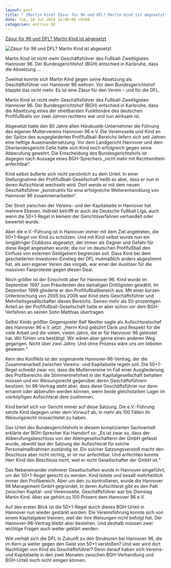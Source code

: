 ```yaml
---
layout: post
title: " [Martin Kind] Zäsur für 96 und DFL? Martin Kind ist abgesetzt"
date: Tue, 16 Jul 2024 14:00:00 +0200
categories: entries DE
---
```

[Zäsur für 96 und DFL? Martin Kind ist abgesetzt](https://bnn.de/sport/zaesur-fuer-96-und-dfl-martin-kind-ist-abgesetzt)

![Zäsur für 96 und DFL? Martin Kind ist abgesetzt](https://static.bnn.de/sport/urn-newsml-dpacom-20090101-240716-935-168117-zfwgi5/alternates/LANDSCAPE_13x7_BASE/urn-newsml-dpacom-20090101-240716-935-168117)

Martin Kind ist nicht mehr Geschäftsführer des Fußball-Zweitligisten Hannover 96. Der Bundesgerichtshof (BGH) entschied in Karlsruhe, dass die Absetzung ...

Zweimal konnte sich Martin Kind gegen seine Absetzung als Geschäftsführer von Hannover 96 wehren. Vor dem Bundesgerichtshof klappte das nicht mehr. Es ist eine Zäsur für den Verein – und für die DFL.

Martin Kind ist nicht mehr Geschäftsführer des Fußball-Zweitligisten Hannover 96. Der Bundesgerichtshof (BGH) entschied in Karlsruhe, dass die Absetzung eines der streitbarsten Funktionäre des deutschen Profifußballs vor zwei Jahren rechtens war und nun wirksam ist.

Abgesetzt hatte den 80 Jahre alten Hörakustik-Unternehmer die Führung des eigenen Muttervereins Hannover 96 e.V. Die Vereinsseite und Kind an der Spitze des ausgegliederten Profifußball-Bereichs liefern sich seit Jahren eine heftige Auseinandersetzung. Vor dem Landgericht Hannover und dem Oberlandesgericht Celle hatte sich Kind noch erfolgreich gegen seine Abberufung gewehrt. Die Entscheidung des Bundesgerichtshofs ist dagegen nach Aussage eines BGH-Sprechers „nicht mehr mit Rechtsmitteln anfechtbar“.

Kind selbst äußerte sich nicht persönlich zu dem Urteil. In einer Stellungnahme der Profifußball-Gesellschaft heißt es aber, dass er nun in deren Aufsichtsrat wechseln wird. Dort werde er mit dem neuen Geschäftsführer „konstruktiv für eine erfolgreiche Weiterentwicklung von Hannover 96 zusammenarbeiten“.

Der Streit zwischen der Vereins- und der Kapitalseite in Hannover hat mehrere Ebenen. Indirekt betrifft er auch die Deutsche Fußball Liga, auch wenn die 50+1-Regel in keinem der Gerichtsverfahren verhandelt oder bewertet wurde.

Aber die e.V.-Führung ist in Hannover immer mit dem Ziel angetreten, die 50+1-Regel vor Kind zu schützen. Und mit Kind selbst wurde nun ein langjähriger Clubboss abgesetzt, der immer als Gegner und Gefahr für diese Regel angesehen wurde, die nur im deutschen Profifußball den Einfluss von externen Geldgebern begrenzen soll. Dass Kind bei dem gescheiterten Investoren-Einstieg der DFL mutmaßlich anders abgestimmt hat, als sein eigener Verein das vorgab, war einer der Auslöser für die massiven Fanproteste gegen diesen Deal.

Noch größer ist der Einschnitt aber für Hannover 96. Kind wurde im September 1997 zum Präsidenten des damaligen Drittligisten gewählt. Im Dezember 1999 gliederte er den Profifußballbereich aus. Mit einer kurzen Unterbrechung von 2005 bis 2006 war Kind stets Geschäftsführer und Mehrheitsgesellschafter dieses Bereichs. Seinen mehr als 50-prozentigen Anteil an der Profifußball-Gesellschaft hatte er aber schon vor dem BGH-Verfahren an seinen Sohn Matthias übertragen.

Selbst Kinds größter Gegenspieler Ralf Nestler sagte als Aufsichtsratschef des Hannover 96 e.V. jetzt: „Herrn Kind gebührt Dank und Respekt für die viele Arbeit und die vielen, vielen Jahre, die er für Hannover 96 geleistet hat. Wir fühlen uns bestätigt. Wir wären aber gerne einen anderen Weg gegangen. Nicht über zwei Jahre. Und ohne Prozess wäre uns am liebsten gewesen.“

Kern des Konflikts ist der sogenannte Hannover-96-Vertrag, der die Zusammenarbeit zwischen Vereins- und Kapitalseite regeln soll. Die 50+1-Regel schreibt zwar vor, dass die Muttervereine im Fall einer Ausgliederung des Profibereichs die Stimmenmehrheit in der Kapitalgesellschaft behalten müssen und ein Weisungsrecht gegenüber deren Geschäftsführern besitzen. Im 96-Vertrag steht aber, dass diese Geschäftsführer nur dann ernannt oder abberufen werden können, wenn beide gleichstarken Lager im vierköpfigen Aufsichtsrat dem zustimmen.

Kind berief sich vor Gericht immer auf diese Satzung. Die e.V.-Führung setzte Kind dagegen unter dem Vorwurf ab, in mehr als 100 Fällen ihr Weisungsrecht missachtetet zu haben.

Das Urteil des Bundesgerichtshofs in diesem komplizierten Sachverhalt erklärte der BGH-Sprecher Kai Hamdorf so: „Es ist zwar so, dass der Abberufungsbeschluss von der Alleingesellschafterin der GmbH gefasst wurde, obwohl laut der Satzung der Aufsichtsrat für solche Personalmaßnahmen zuständig ist. Ein solcher Satzungsverstoß macht den Beschluss aber nicht nichtig, er ist nur anfechtbar. Und anfechten konnte Herr Kind den Beschluss nicht, weil er nicht Gesellschafter der GmbH ist.“

Das Nebeneinander mehrerer Gesellschaften wurde in Hannover eingeführt, um der 50+1-Regel gerecht zu werden. Kind leitete und besaß mehrheitlich immer den Profibereich. Aber um den zu kontrollieren, wurde die Hannover 96 Management GmbH gegründet. In deren Aufsichtsrat gibt es den Patt zwischen Kapital- und Vereinsseite, Geschäftsführer war bis Dienstag Martin Kind. Aber sie gehört zu 100 Prozent dem Hannover 96 e.V.

Auf den ersten Blick ist die 50+1-Regel durch dieses BGH-Urteil in Hannover nun wieder gestärkt worden. Die Vereinsführung konnte sich von einem Kapitalgeber trennen, weil der ihre Weisungen nicht befolgt hat. Der Hannover-96-Vertrag bleibt aber bestehen. Und deshalb müssen zwei wichtige Fragen auch weiter geklärt werden:

Wie verhält sich die DFL in Zukunft zu den Strukturen bei Hannover 96, die im Kern ja weiter gegen den Geist von 50+1 verstoßen? Und wer wird dort Nachfolger von Kind als Geschäftsführer? Denn darauf haben sich Vereins- und Kapitalseite in den zwei Monaten zwischen BGH-Verhandlung und BGH-Urteil noch nicht einigen können.


